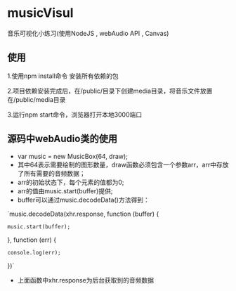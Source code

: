 # musicVisul
音乐可视化小练习(使用NodeJS , webAudio API , Canvas)
## 使用
1.使用npm install命令 安装所有依赖的包 

2.项目依赖安装完成后，在/public/目录下创建media目录，将音乐文件放置在/public/media目录   

3.运行npm start命令，浏览器打开本地3000端口
## 源码中webAudio类的使用
* var music = new MusicBox(64, draw);
* 其中64表示需要绘制的图形数量，draw函数必须包含一个参数arr，arr中存放了所有需要的音频数据；
* arr的初始状态下，每个元素的值都为0;
* arr的值由music.start(buffer)提供;
* buffer可以通过music.decodeData()方法得到：  

`music.decodeData(xhr.response, function (buffer) {  

    music.start(buffer);  
}, function (err) {  

    console.log(err);  
})`
* 上面函数中xhr.response为后台获取到的音频数据
